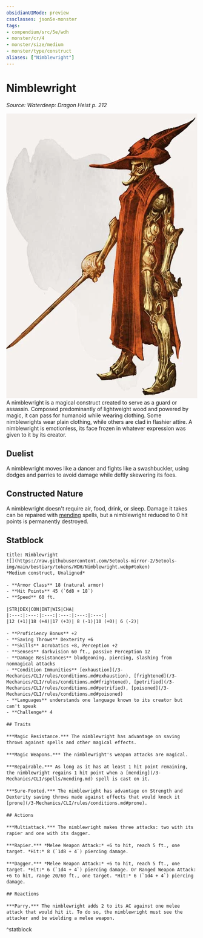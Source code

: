 ```yaml
---
obsidianUIMode: preview
cssclasses: json5e-monster
tags:
- compendium/src/5e/wdh
- monster/cr/4
- monster/size/medium
- monster/type/construct
aliases: ["Nimblewright"]
---
```

# Nimblewright
*Source: Waterdeep: Dragon Heist p. 212*  

![](https://raw.githubusercontent.com/5etools-mirror-2/5etools-img/main/bestiary/WDH/Nimblewright.webp#right)  
A nimblewright is a magical construct created to serve as a guard or assassin. Composed predominantly of lightweight wood and powered by magic, it can pass for humanoid while wearing clothing. Some nimblewrights wear plain clothing, while others are clad in flashier attire. A nimblewright is emotionless, its face frozen in whatever expression was given to it by its creator.

## Duelist

A nimblewright moves like a dancer and fights like a swashbuckler, using dodges and parries to avoid damage while deftly skewering its foes.

## Constructed Nature

A nimblewright doesn't require air, food, drink, or sleep. Damage it takes can be repaired with [mending](/3-Mechanics/CLI/spells/mending.md) spells, but a nimblewright reduced to 0 hit points is permanently destroyed.


## Statblock

```ad-statblock
title: Nimblewright
![](https://raw.githubusercontent.com/5etools-mirror-2/5etools-img/main/bestiary/tokens/WDH/Nimblewright.webp#token)
*Medium construct, Unaligned*

- **Armor Class** 18 (natural armor)
- **Hit Points** 45 (`6d8 + 18`) 
- **Speed** 60 ft.

|STR|DEX|CON|INT|WIS|CHA|
|:---:|:---:|:---:|:---:|:---:|:---:|
|12 (+1)|18 (+4)|17 (+3)| 8 (-1)|10 (+0)| 6 (-2)|

- **Proficiency Bonus** +2
- **Saving Throws** Dexterity +6
- **Skills** Acrobatics +8, Perception +2
- **Senses** darkvision 60 ft., passive Perception 12
- **Damage Resistances** bludgeoning, piercing, slashing from nonmagical attacks
- **Condition Immunities** [exhaustion](/3-Mechanics/CLI/rules/conditions.md#exhaustion), [frightened](/3-Mechanics/CLI/rules/conditions.md#frightened), [petrified](/3-Mechanics/CLI/rules/conditions.md#petrified), [poisoned](/3-Mechanics/CLI/rules/conditions.md#poisoned)
- **Languages** understands one language known to its creator but can't speak
- **Challenge** 4

## Traits

***Magic Resistance.*** The nimblewright has advantage on saving throws against spells and other magical effects.

***Magic Weapons.*** The nimblewright's weapon attacks are magical.

***Repairable.*** As long as it has at least 1 hit point remaining, the nimblewright regains 1 hit point when a [mending](/3-Mechanics/CLI/spells/mending.md) spell is cast on it.

***Sure-Footed.*** The nimblewright has advantage on Strength and Dexterity saving throws made against effects that would knock it [prone](/3-Mechanics/CLI/rules/conditions.md#prone).

## Actions

***Multiattack.*** The nimblewright makes three attacks: two with its rapier and one with its dagger.

***Rapier.*** *Melee Weapon Attack:* +6 to hit, reach 5 ft., one target. *Hit:* 8 (`1d8 + 4`) piercing damage.

***Dagger.*** *Melee Weapon Attack:* +6 to hit, reach 5 ft., one target. *Hit:* 6 (`1d4 + 4`) piercing damage. Or Ranged Weapon Attack: +6 to hit, range 20/60 ft., one target. *Hit:* 6 (`1d4 + 4`) piercing damage.

## Reactions

***Parry.*** The nimblewright adds 2 to its AC against one melee attack that would hit it. To do so, the nimblewright must see the attacker and be wielding a melee weapon.
```
^statblock